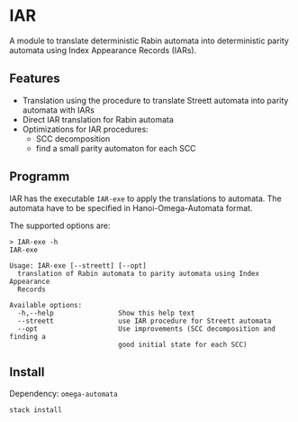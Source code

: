 IAR
===

A module to translate deterministic Rabin automata into deterministic parity automata using Index Appearance Records (IARs).

Features
--------
* Translation using the procedure to translate Streett automata into parity automata with IARs
* Direct IAR translation for Rabin automata
* Optimizations for IAR procedures:
    * SCC decomposition
    * find a small parity automaton for each SCC

Programm
--------
IAR has the executable `IAR-exe` to apply the translations to automata. The automata have to be specified in Hanoi-Omega-Automata format.

The supported options are:
```
> IAR-exe -h
IAR-exe

Usage: IAR-exe [--streett] [--opt]
  translation of Rabin automata to parity automata using Index Appearance
  Records

Available options:
  -h,--help                Show this help text
  --streett                use IAR procedure for Streett automata
  --opt                    Use improvements (SCC decomposition and finding a
                           good initial state for each SCC)

```


Install
-------
Dependency: `omega-automata`

```
stack install
```
